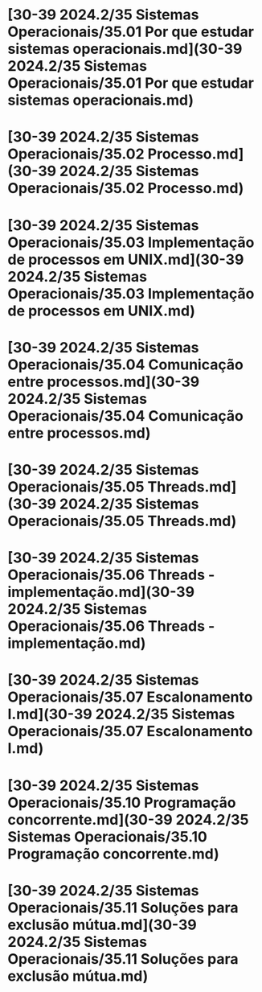 
# [30-39 2024.2/35 Sistemas Operacionais/35.01 Por que estudar sistemas operacionais.md](30-39 2024.2/35 Sistemas Operacionais/35.01 Por que estudar sistemas operacionais.md)
# [30-39 2024.2/35 Sistemas Operacionais/35.02 Processo.md](30-39 2024.2/35 Sistemas Operacionais/35.02 Processo.md)
# [30-39 2024.2/35 Sistemas Operacionais/35.03 Implementação de processos em UNIX.md](30-39 2024.2/35 Sistemas Operacionais/35.03 Implementação de processos em UNIX.md)
# [30-39 2024.2/35 Sistemas Operacionais/35.04 Comunicação entre processos.md](30-39 2024.2/35 Sistemas Operacionais/35.04 Comunicação entre processos.md)
# [30-39 2024.2/35 Sistemas Operacionais/35.05 Threads.md](30-39 2024.2/35 Sistemas Operacionais/35.05 Threads.md)
# [30-39 2024.2/35 Sistemas Operacionais/35.06 Threads - implementação.md](30-39 2024.2/35 Sistemas Operacionais/35.06 Threads - implementação.md)
# [30-39 2024.2/35 Sistemas Operacionais/35.07 Escalonamento I.md](30-39 2024.2/35 Sistemas Operacionais/35.07 Escalonamento I.md)
# [30-39 2024.2/35 Sistemas Operacionais/35.10 Programação concorrente.md](30-39 2024.2/35 Sistemas Operacionais/35.10 Programação concorrente.md)
# [30-39 2024.2/35 Sistemas Operacionais/35.11 Soluções para exclusão mútua.md](30-39 2024.2/35 Sistemas Operacionais/35.11 Soluções para exclusão mútua.md)
